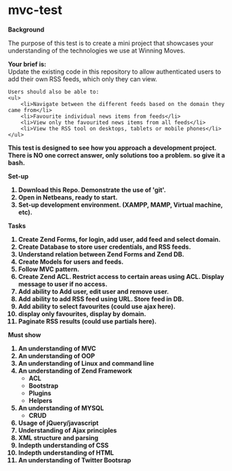 mvc-test
========
<b>Background</b>
<p>The purpose of this test is to create a mini project that showcases your understanding of the technologies we use at Winning Moves.</p>
<p><b>Your brief is:</b><br>
    Update the existing code in this repository to allow authenticated users to add their own RSS feeds, which only they can view.
    
    Users should also be able to: 
    <ul>
        <li>Navigate between the different feeds based on the domain they came from</li>
        <li>Favourite individual news items from feeds</li>
        <li>View only the favourited news items from all feeds</li>
        <li>View the RSS tool on desktops, tablets or mobile phones</li>
    </ul>
    
<b>This test is designed to see how you approach a development project.
<b>There is NO one correct answer, only solutions too a problem. so give it a bash.</b></p>

<b>Set-up</b>
<ol>
    <li>Download this Repo. Demonstrate the use of 'git'.
    <li>Open in Netbeans, ready to start.
    <li>Set-up development environment. (XAMPP, MAMP, Virtual machine, etc).
</ol>

<b>Tasks</b>
<ol>
    <li>Create Zend Forms, for login, add user, add feed and select domain.
    <li>Create Database to store user credentials, and RSS feeds.
    <li>Understand relation between Zend Forms and Zend DB.
    <li>Create Models for users and feeds.
    <li>Follow MVC pattern.
    <li>Create Zend ACL. Restrict access to certain areas using ACL. Display message to user if no access.
    <li>Add ability to Add user, edit user and remove user.
    <li>Add ability to add RSS feed using URL. Store feed in DB.
    <li>Add ability to select favourites (could use ajax here).
    <li>display only favourites, display by domain.
    <li>Paginate RSS results (could use partials here).
</ol>

<b>Must show</b>
<ol>
    <li>An understanding of MVC</li>
    <li>An understanding of OOP</li>
    <li>An understanding of Linux and command line</li>
    <li>An understanding of Zend Framework
        <ul>
            <li>ACL</li>
            <li>Bootstrap</li>
            <li>Plugins</li>
            <li>Helpers</li>
        </ul>
    </li>
    <li>An understanding of MYSQL
        <ul>
            <li>CRUD</li>
        </ul>
    </li>
    <li>Usage of jQuery/javascript</li>
    <li>Understanding of Ajax principles</li>
    <li>XML structure and parsing</li>
    <li>Indepth understanding of CSS</li>
    <li>Indepth understanding of HTML</li>
    <li>An understanding of Twitter Bootsrap</li>
</ol>
